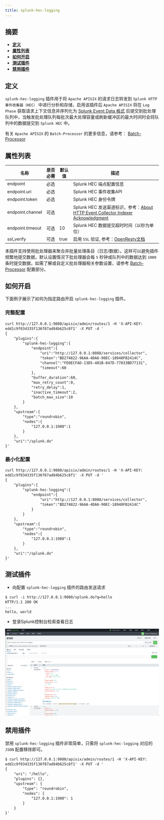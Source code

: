 ```yaml
---
title: splunk-hec-logging
---
```


<!--
#
# Licensed to the Apache Software Foundation (ASF) under one or more
# contributor license agreements.  See the NOTICE file distributed with
# this work for additional information regarding copyright ownership.
# The ASF licenses this file to You under the Apache License, Version 2.0
# (the "License"); you may not use this file except in compliance with
# the License.  You may obtain a copy of the License at
#
#     http://www.apache.org/licenses/LICENSE-2.0
#
# Unless required by applicable law or agreed to in writing, software
# distributed under the License is distributed on an "AS IS" BASIS,
# WITHOUT WARRANTIES OR CONDITIONS OF ANY KIND, either express or implied.
# See the License for the specific language governing permissions and
# limitations under the License.
#
-->

## 摘要

- [**定义**](#定义)
- [**属性列表**](#属性列表)
- [**如何开启**](#如何开启)
- [**测试插件**](#测试插件)
- [**禁用插件**](#禁用插件)

## 定义

`splunk-hec-logging` 插件用于将 `Apache APISIX` 的请求日志转发到 `Splunk HTTP 事件收集器（HEC）` 中进行分析和存储，启用该插件后 `Apache APISIX` 将在 `Log Phase` 获取请求上下文信息并序列化为 [Splunk Event Data 格式](https://docs.splunk.com/Documentation/Splunk/latest/Data/FormateventsforHTTPEventCollector#Event_metadata) 后提交到批处理队列中，当触发批处理队列每批次最大处理容量或刷新缓冲区的最大时间时会将队列中的数据提交到 `Splunk HEC` 中。

有关 `Apache APISIX` 的 `Batch-Processor` 的更多信息，请参考：
[Batch-Processor](../batch-processor.md)

## 属性列表

| 名称                  | 是否必需 | 默认值                                                                                                                                                                                         | 描述                                                                                                                                                           |
| ----------------------- | -------- | ------------------------------------------------------------------------------------------------------------------------------------------------------------------------------------------------- | ------------------------------------------------------------------------------------------------------------------------------------------------------ |
| endpoint                | 必选   |                                                                                                                                                                                                   | Splunk HEC 端点配置信息                                                                                                                                     |
| endpoint.uri            | 必选   |                                                                                                                                                                                                   | Splunk HEC 事件收集API                                                                                                                                     |
| endpoint.token          | 必选   |                                                                                                                                                                                                   | Splunk HEC 身份令牌                                                                                                                                        |
| endpoint.channel        | 可选   |                                                                                                                                                                                                   | Splunk HEC 发送渠道标识，参考：[About HTTP Event Collector Indexer Acknowledgment](https://docs.splunk.com/Documentation/Splunk/8.2.3/Data/AboutHECIDXAck)   |
| endpoint.timeout        | 可选   | 10                                                                                                                                                                                                | Splunk HEC 数据提交超时时间（以秒为单位）                                                                                                                      |
| ssl_verify              | 可选   | true                                                                                                                                                                                              | 启用 `SSL` 验证, 参考：[OpenResty文档](https://github.com/openresty/lua-nginx-module#tcpsocksslhandshake)                                                    |

本插件支持使用批处理器来聚合并批量处理条目（日志/数据）。这样可以避免插件频繁地提交数据，默认设置情况下批处理器会每 `5` 秒钟或队列中的数据达到  `1000`  条时提交数据，如需了解或自定义批处理器相关参数设置，请参考 [Batch-Processor](../batch-processor.md#配置) 配置部分。

## 如何开启

下面例子展示了如何为指定路由开启 `splunk-hec-logging` 插件。

### 完整配置

```shell
curl http://127.0.0.1:9080/apisix/admin/routes/1 -H 'X-API-KEY: edd1c9f034335f136f87ad84b625c8f1' -X PUT -d '
{
    "plugins":{
        "splunk-hec-logging":{
            "endpoint":{
                "uri":"http://127.0.0.1:8088/services/collector",
                "token":"BD274822-96AA-4DA6-90EC-18940FB2414C",
                "channel":"FE0ECFAD-13D5-401B-847D-77833BD77131",
                "timeout":60
            },
            "buffer_duration":60,
            "max_retry_count":0,
            "retry_delay":1,
            "inactive_timeout":2,
            "batch_max_size":10
        }
    },
    "upstream":{
        "type":"roundrobin",
        "nodes":{
            "127.0.0.1:1980":1
        }
    },
    "uri":"/splunk.do"
}'
```

### 最小化配置

```shell
curl http://127.0.0.1:9080/apisix/admin/routes/1 -H 'X-API-KEY: edd1c9f034335f136f87ad84b625c8f1' -X PUT -d '
{
    "plugins":{
        "splunk-hec-logging":{
            "endpoint":{
                "uri":"http://127.0.0.1:8088/services/collector",
                "token":"BD274822-96AA-4DA6-90EC-18940FB2414C"
            }
        }
    },
    "upstream":{
        "type":"roundrobin",
        "nodes":{
            "127.0.0.1:1980":1
        }
    },
    "uri":"/splunk.do"
}'
```

## 测试插件

* 向配置 `splunk-hec-logging` 插件的路由发送请求

```shell
$ curl -i http://127.0.0.1:9080/splunk.do?q=hello
HTTP/1.1 200 OK
...
hello, world
```

* 登录Splunk控制台检索查看日志

![splunk hec search view](../../../assets/images/plugin/splunk-hec-admin-cn.png)

## 禁用插件

禁用 `splunk-hec-logging` 插件非常简单，只需将 `splunk-hec-logging` 对应的 `JSON` 配置移除即可。

```shell
$ curl http://127.0.0.1:9080/apisix/admin/routes/1 -H 'X-API-KEY: edd1c9f034335f136f87ad84b625c8f1' -X PUT -d '
{
    "uri": "/hello",
    "plugins": {},
    "upstream": {
        "type": "roundrobin",
        "nodes": {
            "127.0.0.1:1980": 1
        }
    }
}'
```
